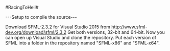 #RacingToHell#

---Setup to compile the source---

Download SFML-2.3.2 for Visual Studio 2015 from http://www.sfml-dev.org/download/sfml/2.3.2
Get both versions, 32-bit and 64-bit.
Now you can open up Visual Studio and clone the repository. 
Put each version of SFML into a folder in the repository named "SFML-x86" and "SFML-x64".
